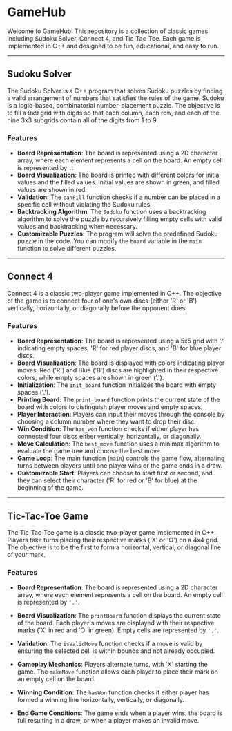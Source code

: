 # GameHub
Welcome to GameHub! This repository is a collection of classic games including Sudoku Solver, Connect 4, and Tic-Tac-Toe. Each game is implemented in C++ and designed to be fun, educational, and easy to run.

--- 

## Sudoku Solver
The Sudoku Solver is a C++ program that solves Sudoku puzzles by finding a valid arrangement of numbers that satisfies the rules of the game. Sudoku is a logic-based, combinatorial number-placement puzzle. The objective is to fill a 9x9 grid with digits so that each column, each row, and each of the nine 3x3 subgrids contain all of the digits from 1 to 9.

### Features

- **Board Representation**: The board is represented using a 2D character array, where each element represents a cell on the board. An empty cell is represented by `.`.
- **Board Visualization**: The board is printed with different colors for initial values and the filled values. Initial values are shown in green, and filled values are shown in red.
- **Validation**: The `canFill` function checks if a number can be placed in a specific cell without violating the Sudoku rules.
- **Backtracking Algorithm**: The `Sudoku` function uses a backtracking algorithm to solve the puzzle by recursively filling empty cells with valid values and backtracking when necessary.
- **Customizable Puzzles**: The program will solve the predefined Sudoku puzzle in the code. You can modify the `board` variable in the `main` function to solve different puzzles.

--- 

## Connect 4
Connect 4 is a classic two-player game implemented in C++. The objective of the game is to connect four of one's own discs (either 'R' or 'B') vertically, horizontally, or diagonally before the opponent does.

### Features

- **Board Representation**: The board is represented using a 5x5 grid with '.' indicating empty spaces, 'R' for red player discs, and 'B' for blue player discs.
- **Board Visualization**: The board is displayed with colors indicating player moves. Red ('R') and Blue ('B') discs are highlighted in their respective colors, while empty spaces are shown in green ('.').
- **Initialization**: The `init_board` function initializes the board with empty spaces ('.').
- **Printing Board**: The `print_board` function prints the current state of the board with colors to distinguish player moves and empty spaces.
- **Player Interaction**: Players can input their moves through the console by choosing a column number where they want to drop their disc.
- **Win Condition**: The `has_won` function checks if either player has connected four discs either vertically, horizontally, or diagonally.
- **Move Calculation**: The `best_move` function uses a minimax algorithm to evaluate the game tree and choose the best move.
- **Game Loop**: The main function (`main`) controls the game flow, alternating turns between players until one player wins or the game ends in a draw.
- **Customizable Start**: Players can choose to start first or second, and they can select their character ('R' for red or 'B' for blue) at the beginning of the game.

--- 
## Tic-Tac-Toe Game

The Tic-Tac-Toe game is a classic two-player game implemented in C++. Players take turns placing their respective marks ('X' or 'O') on a 4x4 grid. The objective is to be the first to form a horizontal, vertical, or diagonal line of your mark.

### Features

- **Board Representation**: The board is represented using a 2D character array, where each element represents a cell on the board. An empty cell is represented by `'.'`.
  
- **Board Visualization**: The `printBoard` function displays the current state of the board. Each player's moves are displayed with their respective marks ('X' in red and 'O' in green). Empty cells are represented by `'.'`.
  
- **Validation**: The `isValidMove` function checks if a move is valid by ensuring the selected cell is within bounds and not already occupied.
  
- **Gameplay Mechanics**: Players alternate turns, with 'X' starting the game. The `makeMove` function allows each player to place their mark on an empty cell on the board.
  
- **Winning Condition**: The `hasWon` function checks if either player has formed a winning line horizontally, vertically, or diagonally.
  
- **End Game Conditions**: The game ends when a player wins, the board is full resulting in a draw, or when a player makes an invalid move.



